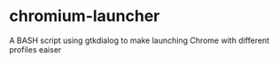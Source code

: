 chromium-launcher
=================

A BASH script using gtkdialog to make launching Chrome with different profiles eaiser